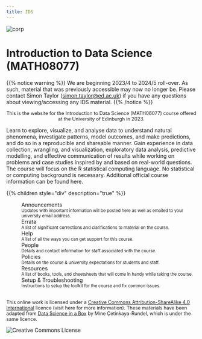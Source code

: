```yaml
---
title: IDS
---
```


![corp](/images/UoE_Logo.png)

# Introduction to Data Science <br>(MATH08077)

{{% notice warning %}}
We are beginning 2023/4 to 2024/5 roll-over. As such, material that was previously accessible may now no longer be. Please contact Simon Taylor (simon.taylor@ed.ac.uk) if you have any questions about viewing/accessing any IDS material.
{{% /notice %}}


<p style="font-size:90%; text-align: center">
  This is the website for the Introduction to Data Science (MATH08077) course offered at the University of Edinburgh in 2023. <!-- Click <a id="ids2020">here</a> if you are looking for the 2020 version of the course and <a id="ids2019">here</a> for the 2019 version. -->
  </p>

Learn to explore, visualize, and analyse data to understand natural phenomena, investigate patterns, model outcomes, and make predictions, and do so in a reproducible and shareable manner. Gain experience in data collection, wrangling, and visualization, exploratory data analysis, predictive modelling, and effective communication of results while working on problems and case studies inspired by and based on real-world questions. The course will focus on the R statistical computing language. No statistical or computing background is necessary. Additional official course information can be found <a id="drps">here</a>.

{{% children style="div" description="true" %}}

<div style="margin-left: 40px;">
  <a id="announcements">Announcements</a>
  <dt style= "font-size: 0.8em;">Updates with important information will be posted here as well as emailed to your university email address.</dt>
</div>
<div style="margin-left: 40px;">
  <a id="errata">Errata</a>
  <dt style= "font-size: 0.8em;">A list of significant corrections and clarifications to material on the course.</dt>
</div>
<div style="margin-left: 40px;">
  <a id="help">Help</a>
  <dt style= "font-size: 0.8em;">A list of all the ways you can get support for this course.</dt>
</div>
<div style="margin-left: 40px;">
  <a id="people">People</a>
  <dt style= "font-size: 0.8em;">Details and contact information for staff associated with the course.</dt>
</div>
<div style="margin-left: 40px;">
  <a id="policies">Policies</a>
  <dt style= "font-size: 0.8em;">Details on the course & university expectations for students and staff.</dt>
</div>
<div style="margin-left: 40px;">
  <a id="resources">Resources</a>
  <dt style= "font-size: 0.8em;">A list of books, tools, and cheetsheets that will come in handy while taking the course.</dt>
</div>
<div style="margin-left: 40px;">
  <a id="troubleshoot">Setup & Troubleshooting</a>
  <dt style= "font-size: 0.8em;">Instructions to setup the toolkit for the course and fix common issues.</dt>
</div>
<!-- <div style="margin-left: 40px;">
  <a id="tags">Tags</a>
  <dt style= "font-size: 0.8em;">Keywords to aid navigation of the course website.</dt>
</div>
-->
<br>

<p style="font-size:90%">
This online work is licensed under a <a rel="license" href="https://creativecommons.org/licenses/by-sa/4.0/">Creative Commons Attribution-ShareAlike 4.0 International</a> licence (visit <a id="licence">here</a> for more information). These materials have been adapted from <a href="https://datasciencebox.org/">Data Science in a Box</a> by Mine Çetinkaya-Rundel, which is under the same licence.
</p>
<img src="https://licensebuttons.net/l/by-sa/4.0/88x31.png" alt="Creative Commons License" style="border-width:0"/></a> 